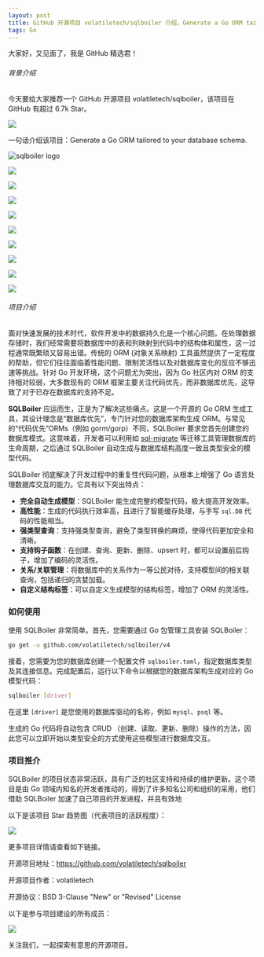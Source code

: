 ```yaml
---
layout: post
title: GitHub 开源项目 volatiletech/sqlboiler 介绍，Generate a Go ORM tailored to your database schema.
tags: Go
---
```


大家好，又见面了，我是 GitHub 精选君！

###### 背景介绍

今天要给大家推荐一个 GitHub 开源项目 volatiletech/sqlboiler，该项目在 GitHub 有超过 6.7k Star。

![](https://stats.deeptrain.net/repo/volatiletech/sqlboiler/?theme=light)

一句话介绍该项目：Generate a Go ORM tailored to your database schema.




![sqlboiler logo](https://i.imgur.com/lMXUTPE.png)

![](http://i.imgur.com/SltE8UQ.png)

![](http://i.imgur.com/lzvM5jJ.png)

![](http://i.imgur.com/SS0zNd2.png)

![](http://i.imgur.com/Kk0IM0J.png)

![](http://i.imgur.com/1IFtpdP.png)

![](http://i.imgur.com/t6Usecx.png)

![](http://i.imgur.com/98DOzcr.png)

![](http://i.imgur.com/NSp5r4Q.png)

![](http://i.imgur.com/dEGlOgI.png)


###### 项目介绍

面对快速发展的技术时代，软件开发中的数据持久化是一个核心问题。在处理数据存储时，我们经常需要将数据库中的表和列映射到代码中的结构体和属性，这一过程通常既繁琐又容易出错。传统的 ORM (对象关系映射) 工具虽然提供了一定程度的帮助，但它们往往面临着性能问题、限制灵活性以及对数据库变化的反应不够迅速等挑战。针对 Go 开发环境，这个问题尤为突出，因为 Go 社区内对 ORM 的支持相对较弱，大多数现有的 ORM 框架主要关注代码优先，而非数据库优先，这导致了对于已存在数据库的支持不足。

**SQLBoiler** 应运而生，正是为了解决这些痛点。这是一个开源的 Go ORM 生成工具，其设计理念是“数据库优先”，专门针对您的数据库架构生成 ORM。与常见的“代码优先”ORMs（例如 gorm/gorp）不同，SQLBoiler 要求您首先创建您的数据库模式。这意味着，开发者可以利用如 [sql-migrate](https://github.com/rubenv/sql-migrate) 等迁移工具管理数据库的生命周期，之后通过 SQLBoiler 自动生成与数据库结构高度一致且类型安全的模型代码。

SQLBoiler 彻底解决了开发过程中的重复性代码问题，从根本上增强了 Go 语言处理数据库交互的能力。它具有以下突出特点：

- **完全自动生成模型**：SQLBoiler 能生成完整的模型代码，极大提高开发效率。
- **高性能**：生成的代码执行效率高，且进行了智能缓存处理，与手写 `sql.DB` 代码的性能相当。
- **强类型查询**：支持强类型查询，避免了类型转换的麻烦，使得代码更加安全和清晰。
- **支持钩子函数**：在创建、查询、更新、删除、upsert 时，都可以设置前后钩子，增加了编码的灵活性。
- **关系/关联管理**：将数据库中的关系作为一等公民对待，支持模型间的相关联查询，包括递归的贪婪加载。
- **自定义结构标签**：可以自定义生成模型的结构标签，增加了 ORM 的灵活性。

### 如何使用

使用 SQLBoiler 非常简单。首先，您需要通过 Go 包管理工具安装 SQLBoiler：

```bash
go get -u github.com/volatiletech/sqlboiler/v4
```

接着，您需要为您的数据库创建一个配置文件 `sqlboiler.toml`，指定数据库类型及其连接信息。完成配置后，运行以下命令以根据您的数据库架构生成对应的 Go 模型代码：

```bash
sqlboiler [driver]
```

在这里 `[driver]` 是您使用的数据库驱动的名称，例如 `mysql`、`psql` 等。

生成的 Go 代码将自动包含 CRUD （创建、读取、更新、删除）操作的方法，因此您可以立即开始以类型安全的方式使用这些模型进行数据库交互。

### 项目推介

SQLBoiler 的项目状态非常活跃，具有广泛的社区支持和持续的维护更新。这个项目是由 Go 领域内知名的开发者推动的，得到了许多知名公司和组织的采用，他们借助 SQLBoiler 加速了自己项目的开发进程，并且有效地

以下是该项目 Star 趋势图（代表项目的活跃程度）：

![](https://api.star-history.com/svg?repos=volatiletech/sqlboiler&type=Timeline)

更多项目详情请查看如下链接。

开源项目地址：https://github.com/volatiletech/sqlboiler 

开源项目作者：volatiletech

开源协议：BSD 3-Clause "New" or "Revised" License

以下是参与项目建设的所有成员：

![](https://contrib.rocks/image?repo=volatiletech/sqlboiler)

关注我们，一起探索有意思的开源项目。

